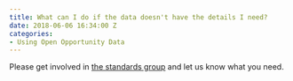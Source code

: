 ```yaml
---
title: What can I do if the data doesn't have the details I need?
date: 2018-06-06 16:34:00 Z
categories:
- Using Open Opportunity Data
---
```


Please get involved in [the standards group](https://www.openactive.io/w3c-community/) and let us know what you need.